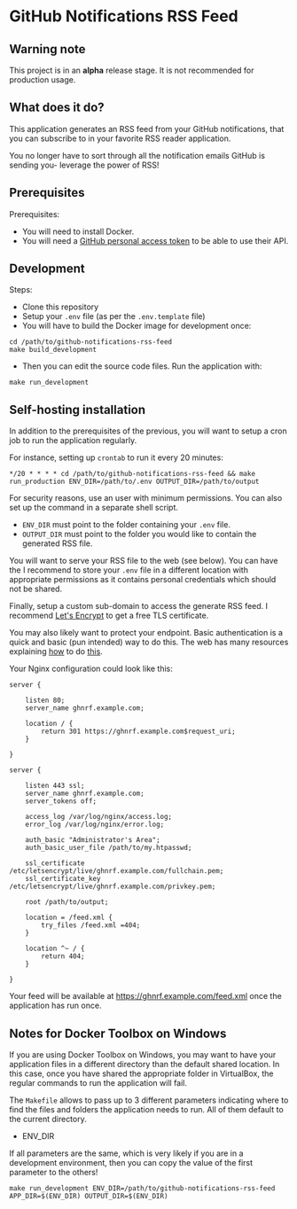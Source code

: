# GitHub Notifications RSS Feed

## Warning note

This project is in an **alpha** release stage.
It is not recommended for production usage. 

## What does it do?

This application generates an RSS feed from your GitHub notifications, that you can subscribe to in your favorite RSS reader application.

You no longer have to sort through all the notification emails GitHub is sending you- leverage the power of RSS!

## Prerequisites

Prerequisites:

- You will need to install Docker.
- You will need a [GitHub personal access token](https://help.github.com/en/github/authenticating-to-github/creating-a-personal-access-token-for-the-command-line#creating-a-token) to be able to use their API.

## Development

Steps:

- Clone this repository
- Setup your `.env` file (as per the `.env.template` file)
- You will have to build the Docker image for development once:

```
cd /path/to/github-notifications-rss-feed
make build_development
```

- Then you can edit the source code files.
Run the application with:

```
make run_development
```

## Self-hosting installation

In addition to the prerequisites of the previous, you will want to setup a cron job to run the application regularly.

For instance, setting up `crontab` to run it every 20 minutes:

```
*/20 * * * * cd /path/to/github-notifications-rss-feed && make run_production ENV_DIR=/path/to/.env OUTPUT_DIR=/path/to/output
```

For security reasons, use an user with minimum permissions.
You can also set up the command in a separate shell script.

- `ENV_DIR` must point to the folder containing your `.env` file.
- `OUTPUT_DIR` must point to the folder you would like to contain the generated RSS file.

You will want to serve your RSS file to the web (see below).
You can have the 
I recommend to store your `.env` file in a different location with appropriate permissions as it contains personal credentials which should not be shared.

Finally, setup a custom sub-domain to access the generate RSS feed.
I recommend [Let's Encrypt](https://letsencrypt.org/) to get a free TLS certificate.

You may also likely want to protect your endpoint.
Basic authentication is a quick and basic (pun intended) way to do this.
The web has many resources explaining [how](https://httpd.apache.org/docs/2.4/programs/htpasswd.html) to do [this](https://docs.nginx.com/nginx/admin-guide/security-controls/configuring-http-basic-authentication/).

Your Nginx configuration could look like this:

```
server {

    listen 80;
    server_name ghnrf.example.com;

    location / {
        return 301 https://ghnrf.example.com$request_uri;
    }

}

server {

    listen 443 ssl;
    server_name ghnrf.example.com;
    server_tokens off;

    access_log /var/log/nginx/access.log;
    error_log /var/log/nginx/error.log;

    auth_basic "Administrator's Area";
    auth_basic_user_file /path/to/my.htpasswd;

    ssl_certificate /etc/letsencrypt/live/ghnrf.example.com/fullchain.pem;
    ssl_certificate_key /etc/letsencrypt/live/ghnrf.example.com/privkey.pem;

    root /path/to/output;

    location = /feed.xml {
        try_files /feed.xml =404;
    }

    location ^~ / {
        return 404;
    }

}
```

Your feed will be available at https://ghnrf.example.com/feed.xml once the application has run once. 

## Notes for Docker Toolbox on Windows 

If you are using Docker Toolbox on Windows, you may want to have your application files in a different directory than the default shared location.
In this case, once you have shared the appropriate folder in VirtualBox, the regular commands to run the application will fail.

The `Makefile` allows to pass up to 3 different parameters indicating where to find the files and folders the application needs to run.
All of them default to the current directory.

- ENV_DIR

If all parameters are the same, which is very likely if you are in a development environment, then you can copy the value of the first parameter to the others!

```
make run_development ENV_DIR=/path/to/github-notifications-rss-feed APP_DIR=$(ENV_DIR) OUTPUT_DIR=$(ENV_DIR)
```